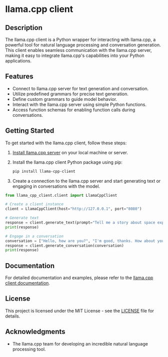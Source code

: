 # llama.cpp client

## Description

The llama.cpp client is a Python wrapper for interacting with llama.cpp, a powerful tool for natural language processing and conversation generation. This client enables seamless communication with the llama.cpp server, making it easy to integrate llama.cpp's capabilities into your Python applications.

## Features

- Connect to llama.cpp server for text generation and conversation.
- Utilize predefined grammars for precise text generation.
- Define custom grammars to guide model behavior.
- Interact with the llama.cpp server using simple Python functions.
- Access function schemas for enabling function calls during conversations.

## Getting Started

To get started with the llama.cpp client, follow these steps:

1. [Install llama.cpp server](https://github.com/ggerganov/llama.cpp/blob/master/examples/server/README.md) on your local machine or server.
2. Install the llama.cpp client Python package using pip:

   ```sh
   pip install llama-cpp-client
   ```

3. Create a connection to the llama.cpp server and start generating text or engaging in conversations with the model.

```python
from llama_cpp_client.client import LlamaCppClient

# Create a client instance
client = LlamaCppClient(host="http://127.0.0.1", port="8080")

# Generate text
response = client.generate_text(prompt="Tell me a story about space exploration.")
print(response)

# Engage in a conversation
conversation = ["Hello, how are you?", "I'm good, thanks. How about you?"]
response = client.generate_conversation(conversation)
print(response)
```

## Documentation

For detailed documentation and examples, please refer to the [llama.cpp client documentation](/docs).

## License

This project is licensed under the MIT License - see the [LICENSE](LICENSE.md) file for details.

## Acknowledgments

- The llama.cpp team for developing an incredible natural language processing tool.
